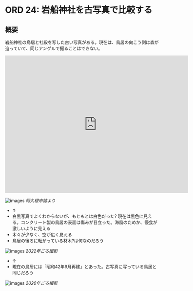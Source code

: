 # ORD 24: 岩船神社を古写真で比較する

## 概要

岩船神社の鳥居と社殿を写した古い写真がある。現在は、鳥居の向こう側は森が迫っていて、同じアングルで撮ることはできない。

<iframe src="https://www.google.com/maps/embed?pb=!1m18!1m12!1m3!1d835.1626247987099!2d130.20838651746124!3d32.06163475930198!2m3!1f0!2f0!3f0!3m2!1i1024!2i768!4f13.1!3m3!1m2!1s0x353fcc8b0ce3bf8f%3A0x8798b82f08e2255d!2sIwafune%20Shrine!5e1!3m2!1sen!2sjp!4v1731826335810!5m2!1sen!2sjp" width="600" height="450" style="border:0;" allowfullscreen="" loading="lazy" referrerpolicy="no-referrer-when-downgrade"></iframe>

![images](./images/20241117shrinebefore.jpg)
*阿久根市誌より*

- ↑
- 白黒写真でよくわからないが、もともとは白色だった? 現在は黒色に見える。コンクリート製の鳥居の表面は傷みが目立った。海風のためか、侵食が激しいように見える
- 木々が少なく、空が広く見える
- 鳥居の後ろに転がっている材木?は何なのだろう

![images](./images/20241117shrineafter.jpg)
*2022年ごろ撮影*

- ↑
- 現在の鳥居には「昭和42年9月再建」とあった。古写真に写っている鳥居と同じだろう

![images](./images/20241117tori.jpg)
*2020年ごろ撮影*

